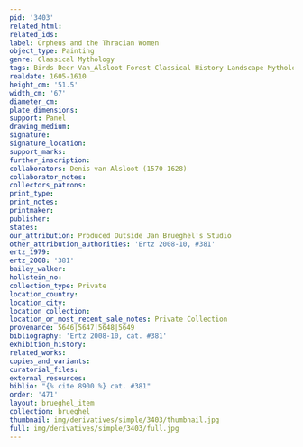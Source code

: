 ```yaml
---
pid: '3403'
related_html: 
related_ids: 
label: Orpheus and the Thracian Women
object_type: Painting
genre: Classical Mythology
tags: Birds Deer Van_Alsloot Forest Classical History Landscape Mythological
realdate: 1605-1610
height_cm: '51.5'
width_cm: '67'
diameter_cm: 
plate_dimensions: 
support: Panel
drawing_medium: 
signature: 
signature_location: 
support_marks: 
further_inscription: 
collaborators: Denis van Alsloot (1570-1628)
collaborator_notes: 
collectors_patrons: 
print_type: 
print_notes: 
printmaker: 
publisher: 
states: 
our_attribution: Produced Outside Jan Brueghel's Studio
other_attribution_authorities: 'Ertz 2008-10, #381'
ertz_1979: 
ertz_2008: '381'
bailey_walker: 
hollstein_no: 
collection_type: Private
location_country: 
location_city: 
location_collection: 
location_or_most_recent_sale_notes: Private Collection
provenance: 5646|5647|5648|5649
bibliography: 'Ertz 2008-10, cat. #381'
exhibition_history: 
related_works: 
copies_and_variants: 
curatorial_files: 
external_resources: 
biblio: "{% cite 8900 %} cat. #381"
order: '471'
layout: brueghel_item
collection: brueghel
thumbnail: img/derivatives/simple/3403/thumbnail.jpg
full: img/derivatives/simple/3403/full.jpg
---
```

